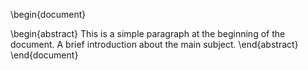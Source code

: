 \begin{document}

\begin{abstract}
This is a simple paragraph at the beginning of the 
document. A brief introduction about the main subject.
\end{abstract}
\end{document}
<!--stackedit_data:
eyJoaXN0b3J5IjpbNTAzODI0NDc3XX0=
-->